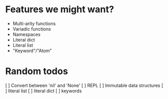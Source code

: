 
# Features we might want?

* Multi-arity functions
* Variadic functions
* Namespaces
* Literal dict
* Literal list
* "Keyword"/"Atom"

# Random todos
[ ] Convert between 'nil' and 'None'
[ ] REPL
[ ] Immutable data structures
[ ] literal list
[ ] literal dict
[ ] keywords